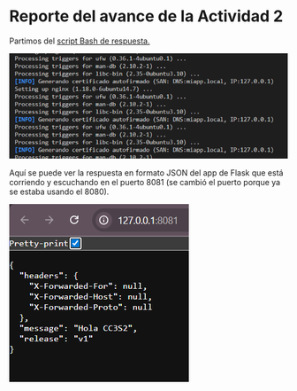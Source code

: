 # Reporte del avance de la Actividad 2

Partimos del [script Bash de respuesta.](./Respuestas-actividad2.sh)

![](2025-09-12-17-18-14.png)

Aquí se puede ver la respuesta en formato JSON del app de Flask que está corriendo y escuchando en el puerto 8081 (se cambió el puerto porque ya se estaba usando el 8080).

![](imagenes/2025-09-12-17-16-47.png)